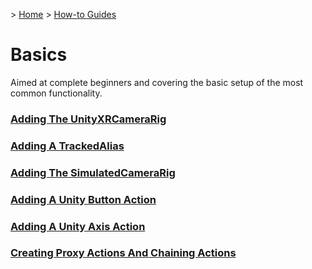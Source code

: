&gt; [Home](../../../README.md) &gt; [How-to Guides](../README.md)

# Basics

Aimed at complete beginners and covering the basic setup of the most common functionality.

### [Adding The UnityXRCameraRig](AddingTheUnityXRCameraRig/README.md)
### [Adding A TrackedAlias](AddingATrackedAlias/README.md)
### [Adding The SimulatedCameraRig](AddingTheSimulatedCameraRig/README.md)
### [Adding A Unity Button Action](AddingAUnityButtonAction/README.md)
### [Adding A Unity Axis Action](AddingAUnityAxisAction/README.md)
### [Creating Proxy Actions And Chaining Actions](CreatingProxyActionsAndChainingActions/README.md)